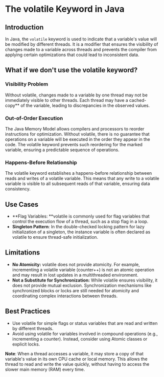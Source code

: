 # The volatile Keyword in Java
## Introduction
In Java, the `volatile` keyword is used to indicate that a variable's value will be modified by different threads.
It is a modifier that ensures the visibility of changes made to a variable across threads and prevents the compiler from applying certain optimizations that could lead to inconsistent data.

## What if we don't use the volatile keyword?

### Visibility Problem
Without volatile, changes made to a variable by one thread may not be immediately visible to other threads. Each thread may have a cached-copy\*\* of the variable, leading to discrepancies in the observed values.

### Out-of-Order Execution
The Java Memory Model allows compilers and processors to reorder instructions for optimization. Without volatile, there is no guarantee that operations on a variable will be executed in the order they appear in the code. The volatile keyword prevents such reordering for the marked variable, ensuring a predictable sequence of operations.

### Happens-Before Relationship
The volatile keyword establishes a happens-before relationship between reads and writes of a volatile variable. This means that any write to a volatile variable is visible to all subsequent reads of that variable, ensuring data consistency.

## Use Cases
- **Flag Variables: **volatile is commonly used for flag variables that control the execution flow of a thread, such as a stop flag in a loop.
- **Singleton Pattern**: In the double-checked locking pattern for lazy initialization of a singleton, the instance variable is often declared as volatile to ensure thread-safe initialization.

## Limitations

- **No Atomicity:** volatile does not provide atomicity. For example, incrementing a volatile variable (counter++) is not an atomic operation and may result in lost updates in a multithreaded environment.
- **Not a Substitute for Synchronization:** While volatile ensures visibility, it does not provide mutual exclusion. Synchronization mechanisms like synchronized blocks or locks are still needed for atomicity and coordinating complex interactions between threads.

## Best Practices
- Use volatile for simple flags or status variables that are read and written by different threads.
- Avoid using volatile for variables involved in compound operations (e.g., incrementing a counter). Instead, consider using Atomic classes or explicit locks.

**Note**: When a thread accesses a variable, it may store a copy of that variable's value in its own CPU cache or local memory. This allows the thread to read and write the value quickly, without having to access the slower main memory (RAM) every time.